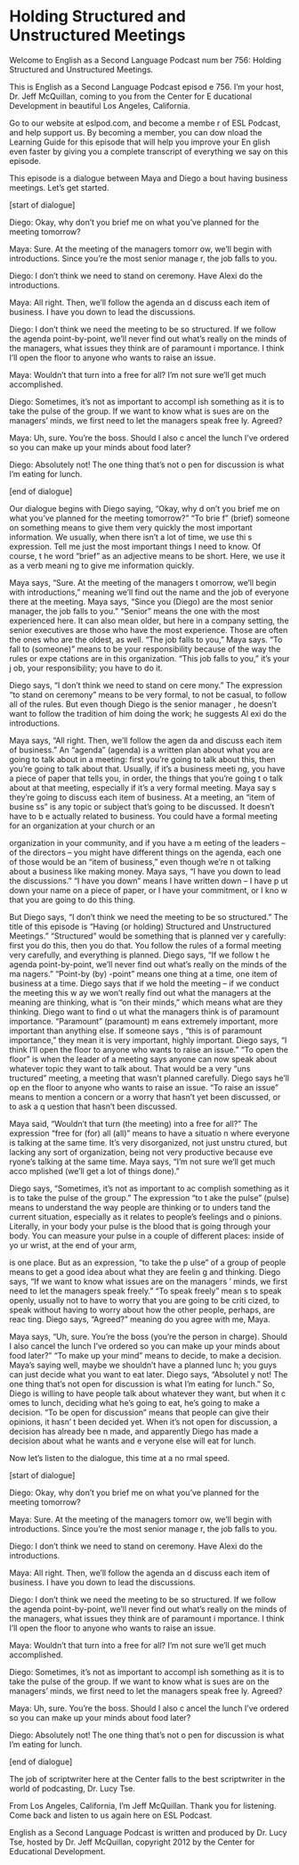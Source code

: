 # Holding Structured and Unstructured Meetings

Welcome to English as a Second Language Podcast num ber 756: Holding Structured and Unstructured Meetings.

This is English as a Second Language Podcast episod e 756.  I’m your host, Dr. Jeff McQuillan, coming to you from the Center for E ducational Development in beautiful Los Angeles, California.

Go to our website at eslpod.com, and become a membe r of ESL Podcast, and help support us.  By becoming a member, you can dow nload the Learning Guide for this episode that will help you improve your En glish even faster by giving you a complete transcript of everything we say on this episode.

This episode is a dialogue between Maya and Diego a bout having business meetings.  Let’s get started.

[start of dialogue]

Diego:  Okay, why don’t you brief me on what you’ve  planned for the meeting tomorrow?

Maya:  Sure.  At the meeting of the managers tomorr ow, we’ll begin with introductions.  Since you’re the most senior manage r, the job falls to you.

Diego:  I don’t think we need to stand on ceremony.   Have Alexi do the introductions.

Maya:  All right.  Then, we’ll follow the agenda an d discuss each item of business.  I have you down to lead the discussions.

Diego:  I don’t think we need the meeting to be so structured.  If we follow the agenda point-by-point, we’ll never find out what’s really on the minds of the managers, what issues they think are of paramount i mportance.  I think I’ll open the floor to anyone who wants to raise an issue.

Maya:  Wouldn’t that turn into a free for all?  I’m  not sure we’ll get much accomplished.

Diego:  Sometimes, it’s not as important to accompl ish something as it is to take the pulse of the group.  If we want to know what is sues are on the managers’ minds, we first need to let the managers speak free ly.  Agreed?

 Maya:  Uh, sure.  You’re the boss.  Should I also c ancel the lunch I’ve ordered so you can make up your minds about food later?

Diego:  Absolutely not!  The one thing that’s not o pen for discussion is what I’m eating for lunch.

[end of dialogue]

Our dialogue begins with Diego saying, “Okay, why d on’t you brief me on what you’ve planned for the meeting tomorrow?”  “To brie f” (brief) someone on something means to give them very quickly the most important information.  We usually, when there isn’t a lot of time, we use thi s expression.  Tell me just the most important things I need to know.  Of course, t he word “brief” as an adjective means to be short.  Here, we use it as a verb meani ng to give me information quickly.

Maya says, “Sure.  At the meeting of the managers t omorrow, we’ll begin with introductions,” meaning we’ll find out the name and  the job of everyone there at the meeting.  Maya says, “Since you (Diego) are the  most senior manager, the job falls to you.”  “Senior” means the one with the  most experienced here.  It can also mean older, but here in a company setting, the  senior executives are those who have the most experience.  Those are often the ones who are the oldest, as well.  “The job falls to you,” Maya says.  “To fall  to (someone)” means to be your responsibility because of the way the rules or expe ctations are in this organization.  “This job falls to you,” it’s your j ob, your responsibility; you have to do it.

Diego says, “I don’t think we need to stand on cere mony.”  The expression “to stand on ceremony” means to be very formal, to not be casual, to follow all of the rules.  But even though Diego is the senior manager , he doesn’t want to follow the tradition of him doing the work; he suggests Al exi do the introductions.

Maya says, “All right.  Then, we’ll follow the agen da and discuss each item of business.”  An “agenda” (agenda) is a written plan about what you are going to talk about in a meeting: first you’re going to talk  about this, then you’re going to talk about that.  Usually, if it’s a business meeti ng, you have a piece of paper that tells you, in order, the things that you’re going t o talk about at that meeting, especially if it’s a very formal meeting.  Maya say s they’re going to discuss each item of business.  At a meeting, an “item of busine ss” is any topic or subject that’s going to be discussed.  It doesn’t have to b e actually related to business. You could have a formal meeting for an organization  at your church or an

organization in your community, and if you have a m eeting of the leaders – of the directors – you might have different things on the agenda, each one of those would be an “item of business,” even though we’re n ot talking about a business like making money.  Maya says, “I have you down to lead the discussions.”  “I have you down” means I have written down – I have p ut down your name on a piece of paper, or I have your commitment, or I kno w that you are going to do this thing.

But Diego says, “I don’t think we need the meeting to be so structured.”  The title of this episode is “Having (or holding) Structured and Unstructured Meetings.” “Structured” would be something that is planned ver y carefully: first you do this, then you do that.  You follow the rules of a formal  meeting very carefully, and everything is planned.  Diego says, “If we follow t he agenda point-by-point, we’ll never find out what’s really on the minds of the ma nagers.”  “Point-by (by) -point” means one thing at a time, one item of business at a time.  Diego says that if we hold the meeting – if we conduct the meeting this w ay we won’t really find out what the managers at the meaning are thinking, what  is “on their minds,” which means what are they thinking.  Diego want to find o ut what the managers think is of paramount importance.  “Paramount” (paramount) m eans extremely important, more important than anything else.  If someone says , “this is of paramount importance,” they mean it is very important, highly  important.  Diego says, “I think I’ll open the floor to anyone who wants to raise an  issue.”  “To open the floor” is when the leader of a meeting says anyone can now speak about whatever topic they want to talk about.  That would be a very “uns tructured” meeting, a meeting that wasn’t planned carefully.  Diego says he’ll op en the floor to anyone who wants to raise an issue.  “To raise an issue” means  to mention a concern or a worry that hasn’t yet been discussed, or to ask a q uestion that hasn’t been discussed.

Maya said, “Wouldn’t that turn (the meeting) into a  free for all?”  The expression “free for (for) all (all)” means to have a situatio n where everyone is talking at the same time.  It’s very disorganized, not just unstru ctured, but lacking any sort of organization, being not very productive because eve ryone’s talking at the same time.  Maya says, “I’m not sure we’ll get much acco mplished (we’ll get a lot of things done).”

Diego says, “Sometimes, it’s not as important to ac complish something as it is to take the pulse of the group.”  The expression “to t ake the pulse” (pulse) means to understand the way people are thinking or to unders tand the current situation, especially as it relates to people’s feelings and o pinions.  Literally, in your body your pulse is the blood that is going through your body.  You can measure your pulse in a couple of different places: inside of yo ur wrist, at the end of your arm,

is one place.  But as an expression, “to take the p ulse” of a group of people means to get a good idea about what they are feelin g and thinking.  Diego says, “If we want to know what issues are on the managers ’ minds, we first need to let the managers speak freely.”  “To speak freely” mean s to speak openly, usually not to have to worry that you are going to be criti cized, to speak without having to worry about how the other people, perhaps, are reac ting.  Diego says, “Agreed?” meaning do you agree with me, Maya.

Maya says, “Uh, sure.  You’re the boss (you’re the person in charge).  Should I also cancel the lunch I’ve ordered so you can make up your minds about food later?”  “To make up your mind” means to decide, to  make a decision.  Maya’s saying well, maybe we shouldn’t have a planned lunc h; you guys can just decide what you want to eat later.  Diego says, “Absolutel y not!  The one thing that’s not open for discussion is what I’m eating for lunch.”  So, Diego is willing to have people talk about whatever they want, but when it c omes to lunch, deciding what he’s going to eat, he’s going to make a decision.  “To be open for discussion” means that people can give their opinions, it hasn’ t been decided yet.  When it’s not open for discussion, a decision has already bee n made, and apparently Diego has made a decision about what he wants and e veryone else will eat for lunch.

Now let’s listen to the dialogue, this time at a no rmal speed.

[start of dialogue]

Diego:  Okay, why don’t you brief me on what you’ve  planned for the meeting tomorrow?

Maya:  Sure.  At the meeting of the managers tomorr ow, we’ll begin with introductions.  Since you’re the most senior manage r, the job falls to you.

Diego:  I don’t think we need to stand on ceremony.   Have Alexi do the introductions.

Maya:  All right.  Then, we’ll follow the agenda an d discuss each item of business.  I have you down to lead the discussions.

Diego:  I don’t think we need the meeting to be so structured.  If we follow the agenda point-by-point, we’ll never find out what’s really on the minds of the managers, what issues they think are of paramount i mportance.  I think I’ll open the floor to anyone who wants to raise an issue.

Maya:  Wouldn’t that turn into a free for all?  I’m  not sure we’ll get much accomplished.

Diego:  Sometimes, it’s not as important to accompl ish something as it is to take the pulse of the group.  If we want to know what is sues are on the managers’ minds, we first need to let the managers speak free ly.  Agreed?

Maya:  Uh, sure.  You’re the boss.  Should I also c ancel the lunch I’ve ordered so you can make up your minds about food later?

Diego:  Absolutely not!  The one thing that’s not o pen for discussion is what I’m eating for lunch.

[end of dialogue]

The job of scriptwriter here at the Center falls to  the best scriptwriter in the world of podcasting, Dr. Lucy Tse.

From Los Angeles, California, I’m Jeff McQuillan.  Thank you for listening.  Come back and listen to us again here on ESL Podcast.

English as a Second Language Podcast is written and  produced by Dr. Lucy Tse, hosted by Dr. Jeff McQuillan, copyright 2012 by the  Center for Educational Development.

